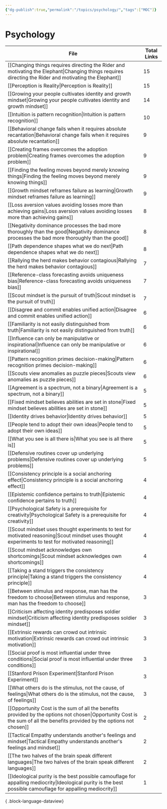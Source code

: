 ```yaml
---
{"dg-publish":true,"permalink":"/topics/psychology/","tags":["MOC"]}
---
```


# Psychology

| File                                                                                                                                                                          | Total Links |
| ----------------------------------------------------------------------------------------------------------------------------------------------------------------------------- | ----------- |
| [[Changing things requires directing the Rider and motivating the Elephant\|Changing things requires directing the Rider and motivating the Elephant]]                     | 15          |
| [[Perception is Reality\|Perception is Reality]]                                                                                                                           | 15          |
| [[Growing your people cultivates identity and growth mindset\|Growing your people cultivates identity and growth mindset]]                                                 | 14          |
| [[Intuition is pattern recognition\|Intuition is pattern recognition]]                                                                                                     | 10          |
| [[Behavioral change fails when it requires absolute recantation\|Behavioral change fails when it requires absolute recantation]]                                           | 9           |
| [[Creating frames overcomes the adoption problem\|Creating frames overcomes the adoption problem]]                                                                         | 9           |
| [[Finding the feeling moves beyond merely knowing things\|Finding the feeling moves beyond merely knowing things]]                                                         | 9           |
| [[Growth mindset reframes failure as learning\|Growth mindset reframes failure as learning]]                                                                               | 9           |
| [[Loss aversion values avoiding losses more than achieving gains\|Loss aversion values avoiding losses more than achieving gains]]                                         | 8           |
| [[Negativity dominance processes the bad more thoroughly than the good\|Negativity dominance processes the bad more thoroughly than the good]]                             | 8           |
| [[Path dependence shapes what we do next\|Path dependence shapes what we do next]]                                                                                         | 8           |
| [[Rallying the herd makes behavior contagious\|Rallying the herd makes behavior contagious]]                                                                               | 7           |
| [[Reference-class forecasting avoids uniqueness bias\|Reference-class forecasting avoids uniqueness bias]]                                                                 | 7           |
| [[Scout mindset is the pursuit of truth\|Scout mindset is the pursuit of truth]]                                                                                           | 7           |
| [[Disagree and commit enables unified action\|Disagree and commit enables unified action]]                                                                                 | 6           |
| [[Familiarity is not easily distinguished from truth\|Familiarity is not easily distinguished from truth]]                                                                 | 6           |
| [[Influence can only be manipulative or inspirational\|Influence can only be manipulative or inspirational]]                                                               | 6           |
| [[Pattern recognition primes decision-making\|Pattern recognition primes decision-making]]                                                                                 | 6           |
| [[Scouts view anomalies as puzzle pieces\|Scouts view anomalies as puzzle pieces]]                                                                                         | 6           |
| [[Agreement is a spectrum, not a binary\|Agreement is a spectrum, not a binary]]                                                                                           | 5           |
| [[Fixed mindset believes abilities are set in stone\|Fixed mindset believes abilities are set in stone]]                                                                   | 5           |
| [[Identity drives behavior\|Identity drives behavior]]                                                                                                                     | 5           |
| [[People tend to adopt their own ideas\|People tend to adopt their own ideas]]                                                                                             | 5           |
| [[What you see is all there is\|What you see is all there is]]                                                                                                             | 5           |
| [[Defensive routines cover up underlying problems\|Defensive routines cover up underlying problems]]                                                                       | 5           |
| [[Consistency principle is a social anchoring effect\|Consistency principle is a social anchoring effect]]                                                                 | 4           |
| [[Epistemic confidence pertains to truth\|Epistemic confidence pertains to truth]]                                                                                         | 4           |
| [[Psychological Safety is a prerequisite for creativity\|Psychological Safety is a prerequisite for creativity]]                                                           | 4           |
| [[Scout mindset uses thought experiments to test for motivated reasoning\|Scout mindset uses thought experiments to test for motivated reasoning]]                         | 4           |
| [[Scout mindset acknowledges own shortcomings\|Scout mindset acknowledges own shortcomings]]                                                                               | 4           |
| [[Taking a stand triggers the consistency principle\|Taking a stand triggers the consistency principle]]                                                                   | 4           |
| [[Between stimulus and response, man has the freedom to choose\|Between stimulus and response, man has the freedom to choose]]                                             | 3           |
| [[Criticism affecting identity predisposes soldier mindset\|Criticism affecting identity predisposes soldier mindset]]                                                     | 3           |
| [[Extrinsic rewards can crowd out intrinsic motivation\|Extrinsic rewards can crowd out intrinsic motivation]]                                                             | 3           |
| [[Social proof is most influential under three conditions\|Social proof is most influential under three conditions]]                                                       | 3           |
| [[Stanford Prison Experiment\|Stanford Prison Experiment]]                                                                                                                 | 3           |
| [[What others do is the stimulus, not the cause, of feelings\|What others do is the stimulus, not the cause, of feelings]]                                                 | 3           |
| [[Opportunity Cost is the sum of all the benefits provided by the options not chosen\|Opportunity Cost is the sum of all the benefits provided by the options not chosen]] | 2           |
| [[Tactical Empathy understands another's feelings and mindset\|Tactical Empathy understands another's feelings and mindset]]                                               | 2           |
| [[The two halves of the brain speak different languages\|The two halves of the brain speak different languages]]                                                           | 2           |
| [[Ideological purity is the best possible camouflage for appalling mediocrity\|Ideological purity is the best possible camouflage for appalling mediocrity]]               | 1           |

{ .block-language-dataview}
